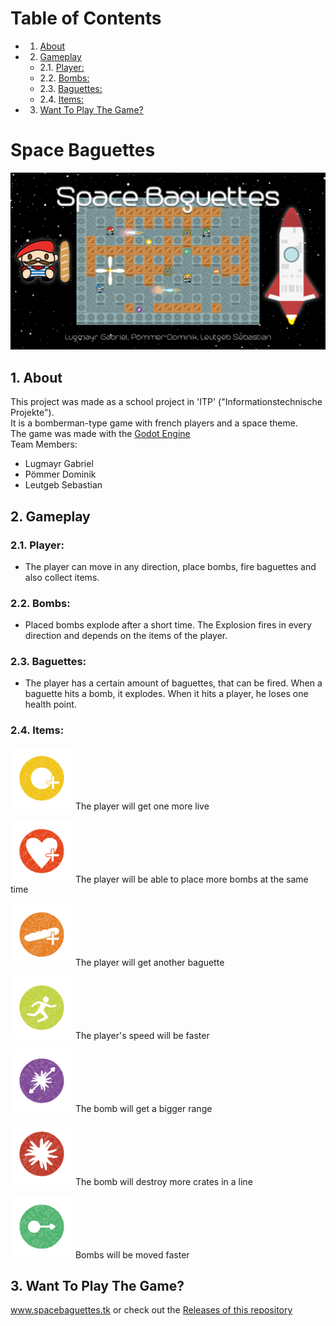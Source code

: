 # Table of Contents
* 1. [About](#About)
* 2. [Gameplay](#Gameplay)
	* 2.1. [Player:](#Player)
	* 2.2. [Bombs:](#Bombs)
	* 2.3. [Baguettes:](#Baguettes)
	* 2.4. [Items:](#Items)
* 3. [Want To Play The Game?](#WannaPlaytheGame)

# Space Baguettes 
<img src="https://github.com/dominik-pm/SpaceBaguettes/blob/master/Project/Assets/Artwork/SplashArt.png" alt="SpaceBaguettes Splash Screen"> 

##  1. <a name='About'></a>About
This project was made as a school project in 'ITP' ("Informationstechnische Projekte"). <br/>
It is a bomberman-type game with french players and a space theme.<br/>
The game was made with the <a href="https://godotengine.org"> Godot Engine</a><br/>
Team Members:
- Lugmayr Gabriel
- Pömmer Dominik
- Leutgeb Sebastian

##  2. <a name='Gameplay'></a>Gameplay
###  2.1. <a name='Player'></a>Player:
- The player can move in any direction, place bombs, fire baguettes and also collect items.

###  2.2. <a name='Bombs'></a>Bombs:
- Placed bombs explode after a short time. The Explosion fires in every direction and depends on the items of the player.

###  2.3. <a name='Baguettes'></a>Baguettes:
- The player has a certain amount of baguettes, that can be fired. When a baguette hits a bomb, it explodes. When it hits a player, he loses one health point.

###  2.4. <a name='Items'></a>Items:
<img src="https://github.com/dominik-pm/SpaceBaguettes/blob/master/Project/Assets/Game/Items/MoreBombs.png" alt="MoreBombs" width="100"/> The player will get one more live

<img src="https://github.com/dominik-pm/SpaceBaguettes/blob/master/Project/Assets/Game/Items/ExtraLive.png" alt="ExtraLive" width="100"/> The player will be able to place more bombs at the same time

<img src="https://github.com/dominik-pm/SpaceBaguettes/blob/master/Project/Assets/Game/Items/Baguettes.png" alt="MoreBaguettes" width="100"/> The player will get another baguette

<img src="https://github.com/dominik-pm/SpaceBaguettes/blob/master/Project/Assets/Game/Items/FastBoots.png" alt="FastBoots" width="100"/> The player's speed will be faster

<img src="https://github.com/dominik-pm/SpaceBaguettes/blob/master/Project/Assets/Game/Items/BombRange.png" alt="BombRange" width="100"/> The bomb will get a bigger range

<img src="https://github.com/dominik-pm/SpaceBaguettes/blob/master/Project/Assets/Game/Items/StrongerExplosions.png" alt="StrongerExplosions" width="100"/> The bomb will destroy more crates in a line

<img src="https://github.com/dominik-pm/SpaceBaguettes/blob/master/Project/Assets/Game/Items/BombMove.png" alt="BombMove" width="100"/> Bombs will be moved faster

##  3. <a name='WannaPlaytheGame'></a>Want To Play The Game?
www.spacebaguettes.tk
or check out the <a href="https://github.com/dominik-pm/SpaceBaguettes/releases">Releases of this repository</a>

